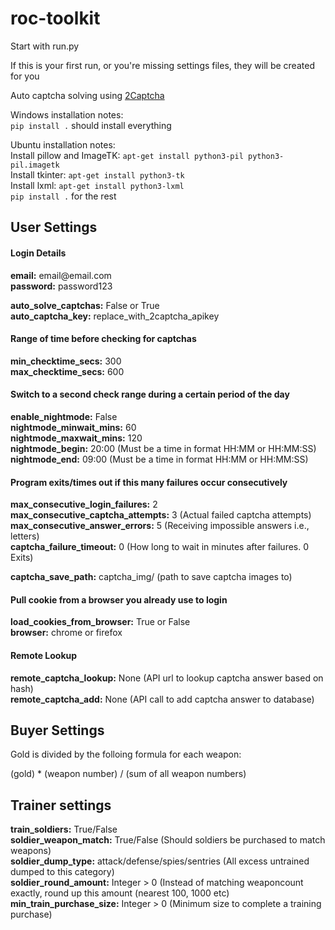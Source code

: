 # roc-toolkit

Start with run.py

If this is your first run, or you're missing settings files, they will be created for you

Auto captcha solving using [2Captcha](https://2captcha.com/)


Windows installation notes:  
`pip install .` should install everything


Ubuntu installation notes:  
Install pillow and ImageTK:
`apt-get install python3-pil python3-pil.imagetk`  
Install tkinter:
`apt-get install python3-tk`  
Install lxml:
`apt-get install python3-lxml`  
`pip install .` for the rest


## User Settings

#### Login Details  
**email:** email<span>@email.</span>com  
**password:** password123  


**auto_solve_captchas:** False or True  
**auto_captcha_key:** replace_with_2captcha_apikey  


#### Range of time before checking for captchas
**min_checktime_secs:** 300  
**max_checktime_secs:** 600    

#### Switch to a second check range during a certain period of the day
**enable_nightmode:** False  
**nightmode_minwait_mins:** 60  
**nightmode_maxwait_mins:** 120  
**nightmode_begin:** 20:00  (Must be a time in format HH:MM or HH:MM:SS)  
**nightmode_end:** 09:00   (Must be a time in format HH:MM or HH:MM:SS)  

#### Program exits/times out if this many failures occur consecutively 
**max_consecutive_login_failures:** 2  
**max_consecutive_captcha_attempts:** 3 (Actual failed captcha attempts)  
**max_consecutive_answer_errors:** 5   (Receiving impossible answers i.e., letters)  
**captcha_failure_timeout:** 0 (How long to wait in minutes after failures. 0 Exits)

**captcha_save_path:** captcha_img/  (path to save captcha images to)  

#### Pull cookie from a browser you already use to login
**load_cookies_from_browser:** True or False  
**browser:** chrome or firefox

#### Remote Lookup
**remote_captcha_lookup:** None (API url to lookup captcha answer based on hash)  
**remote_captcha_add:** None (API call to add captcha answer to database)

## Buyer Settings
Gold is divided by the folloing formula for each weapon:

(gold) * (weapon number) / (sum of all weapon numbers)

## Trainer settings
**train_soldiers:** True/False  
**soldier_weapon_match:** True/False (Should soldiers be purchased to match weapons)  
**soldier_dump_type:** attack/defense/spies/sentries (All excess untrained dumped to this category)  
**soldier_round_amount:** Integer > 0 (Instead of matching weaponcount exactly, round up this amount (nearest 100, 1000 etc)  
**min_train_purchase_size:** Integer > 0 (Minimum size to complete a training purchase)  
